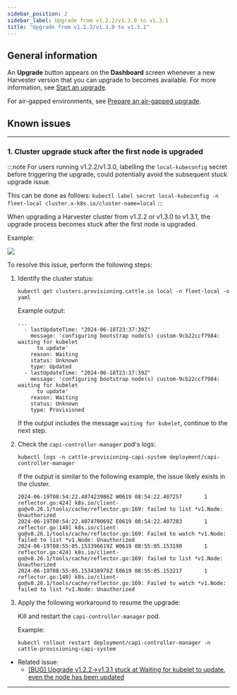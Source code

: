 ```yaml
---
sidebar_position: 2
sidebar_label: Upgrade from v1.2.2/v1.3.0 to v1.3.1
title: "Upgrade from v1.2.2/v1.3.0 to v1.3.1"
---
```


<head>
  <link rel="canonical" href="https://docs.harvesterhci.io/v1.3/upgrade/v1-2-2-to-v1-3-1"/>
</head>

## General information

An **Upgrade** button appears on the **Dashboard** screen whenever a new Harvester version that you can upgrade to becomes available. For more information, see [Start an upgrade](./automatic.md#start-an-upgrade).

For air-gapped environments, see [Prepare an air-gapped upgrade](./automatic.md#prepare-an-air-gapped-upgrade).


## Known issues

---

### 1. Cluster upgrade stuck after the first node is upgraded

:::note
For users running v1.2.2/v1.3.0, labelling the `local-kubeconfig` secret before triggering the upgrade, could potentially avoid the subsequent stuck upgrade issue. 

This can be done as follows: 
`kubectl label secret local-kubeconfig -n fleet-local cluster.x-k8s.io/cluster-name=local`
:::

When upgrading a Harvester cluster from v1.2.2 or v1.3.0 to v1.3.1, the upgrade process becomes stuck after the first node is upgraded. 

Example:

![](/img/v1.3/upgrade/known_issues/6041-stuck-on-first-node.png)

To resolve this issue, perform the following steps:

1. Identify the cluster status:

    ```
    kubectl get clusters.provisioning.cattle.io local -n fleet-local -o yaml
    ```

    Example output:
    ```
    ...
      - lastUpdateTime: "2024-06-18T23:37:39Z"
        message: 'configuring bootstrap node(s) custom-9cb22ccf7984: waiting for kubelet
          to update'
        reason: Waiting
        status: Unknown
        type: Updated
      - lastUpdateTime: "2024-06-18T23:37:39Z"
        message: 'configuring bootstrap node(s) custom-9cb22ccf7984: waiting for kubelet
          to update'
        reason: Waiting
        status: Unknown
        type: Provisioned
    ```

    If the output includes the message `waiting for kubelet`, continue to the next step.

1. Check the `capi-controller-manager` pod's logs:

    ```
    kubectl logs -n cattle-provisioning-capi-system deployment/capi-controller-manager
    ```

    If the output is similar to the following example, the issue likely exists in the cluster.
    ```
    2024-06-19T08:54:22.407423986Z W0619 08:54:22.407257       1 reflector.go:424] k8s.io/client-go@v0.26.1/tools/cache/reflector.go:169: failed to list *v1.Node: Unauthorized
    2024-06-19T08:54:22.407470069Z E0619 08:54:22.407283       1 reflector.go:140] k8s.io/client-go@v0.26.1/tools/cache/reflector.go:169: Failed to watch *v1.Node: failed to list *v1.Node: Unauthorized
    2024-06-19T08:55:05.153396619Z W0619 08:55:05.153190       1 reflector.go:424] k8s.io/client-go@v0.26.1/tools/cache/reflector.go:169: failed to list *v1.Node: Unauthorized
    2024-06-19T08:55:05.153438978Z E0619 08:55:05.153217       1 reflector.go:140] k8s.io/client-go@v0.26.1/tools/cache/reflector.go:169: Failed to watch *v1.Node: failed to list *v1.Node: Unauthorized
    ```

1. Apply the following workaround to resume the upgrade:

    Kill and restart the `capi-controller-manager` pod.

    Example:
    ```
    kubectl rollout restart deployment/capi-controller-manager -n cattle-provisioning-capi-system
    ```


- Related issue:
  - [[BUG] Upgrade v1.2.2->v1.3.1 stuck at Waiting for kubelet to update, even the node has been updated](https://github.com/harvester/harvester/issues/6041)

---
